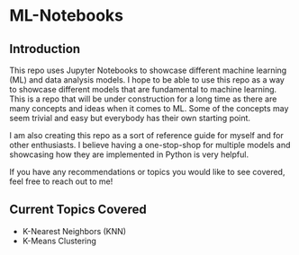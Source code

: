 # ML-Notebooks

## Introduction

This repo uses Jupyter Notebooks to showcase different machine learning (ML) and data analysis models. I hope to be able to use this repo as a way to showcase different models that are fundamental to machine learning. This is a repo that will be under construction for a long time as there are many concepts and ideas when it comes to ML. Some of the concepts may seem trivial and easy but everybody has their own starting point.

I am also creating this repo as a sort of reference guide for myself and for other enthusiasts. I believe having a one-stop-shop for multiple models and showcasing how they are implemented in Python is very helpful.

If you have any recommendations or topics you would like to see covered, feel free to reach out to me!

## Current Topics Covered

- K-Nearest Neighbors (KNN)
- K-Means Clustering
